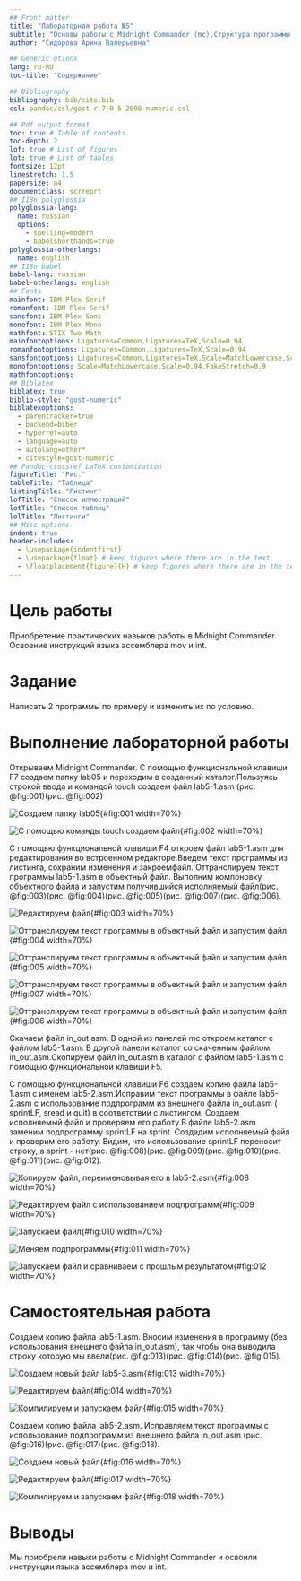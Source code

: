 ```yaml
---
## Front matter
title: "Лабораторная работа №5"
subtitle: "Основы работы с Midnight Commander (mc).Cтруктура программы на языке ассемблера NASM. Системные вызовы в ОС GNU Linux"
author: "Сидорова Арина Валерьевна"

## Generic otions
lang: ru-RU
toc-title: "Содержание"

## Bibliography
bibliography: bib/cite.bib
csl: pandoc/csl/gost-r-7-0-5-2008-numeric.csl

## Pdf output format
toc: true # Table of contents
toc-depth: 2
lof: true # List of figures
lot: true # List of tables
fontsize: 12pt
linestretch: 1.5
papersize: a4
documentclass: scrreprt
## I18n polyglossia
polyglossia-lang:
  name: russian
  options:
	- spelling=modern
	- babelshorthands=true
polyglossia-otherlangs:
  name: english
## I18n babel
babel-lang: russian
babel-otherlangs: english
## Fonts
mainfont: IBM Plex Serif
romanfont: IBM Plex Serif
sansfont: IBM Plex Sans
monofont: IBM Plex Mono
mathfont: STIX Two Math
mainfontoptions: Ligatures=Common,Ligatures=TeX,Scale=0.94
romanfontoptions: Ligatures=Common,Ligatures=TeX,Scale=0.94
sansfontoptions: Ligatures=Common,Ligatures=TeX,Scale=MatchLowercase,Scale=0.94
monofontoptions: Scale=MatchLowercase,Scale=0.94,FakeStretch=0.9
mathfontoptions:
## Biblatex
biblatex: true
biblio-style: "gost-numeric"
biblatexoptions:
  - parentracker=true
  - backend=biber
  - hyperref=auto
  - language=auto
  - autolang=other*
  - citestyle=gost-numeric
## Pandoc-crossref LaTeX customization
figureTitle: "Рис."
tableTitle: "Таблица"
listingTitle: "Листинг"
lofTitle: "Список иллюстраций"
lotTitle: "Список таблиц"
lolTitle: "Листинги"
## Misc options
indent: true
header-includes:
  - \usepackage{indentfirst}
  - \usepackage{float} # keep figures where there are in the text
  - \floatplacement{figure}{H} # keep figures where there are in the text
---
```


# Цель работы

Приобретение практических навыков работы в Midnight Commander. Освоение инструкций
языка ассемблера mov и int.

# Задание

Написать 2 программы по примеру и изменить их по условию.

# Выполнение лабораторной работы

Открываем Midnight Commander. С помощью функциональной клавиши F7 создаем папку lab05 и переходим в созданный каталог.Пользуясь строкой ввода и командой touch создаем файл lab5-1.asm (рис. @fig:001)(рис. @fig:002)

![Создаем папку lab05](image/1.png){#fig:001 width=70%}

![С помощью команды touch создаем файл](image/2.png){#fig:002 width=70%}


С помощью функциональной клавиши F4 откроем файл lab5-1.asm для редактирования во встроенном редакторе.Введем текст программы из листинга, сохраним изменения и закроемфайл. Оттранслируем текст программы lab5-1.asm в объектный файл. Выполним компоновку объектного файла и запустим получившийся исполняемый файл(рис. @fig:003)(рис. @fig:004)(рис. @fig:005)(рис. @fig:007)(рис. @fig:006).

![Редактируем файл](image/3.png){#fig:003 width=70%}

![Оттранслируем текст программы в объектный файл и запустим файл](image/4.png){#fig:004 width=70%}

![Оттранслируем текст программы в объектный файл и запустим файл](image/5.png){#fig:005 width=70%}

![Оттранслируем текст программы в объектный файл и запустим файл](image/7.png){#fig:007 width=70%}

![Оттранслируем текст программы в объектный файл и запустим файл](image/6.png){#fig:006 width=70%}

Скачаем файл in_out.asm. В одной из панелей mc откроем каталог с файлом lab5-1.asm. В другой панели каталог со скаченным файлом in_out.asm.Скопируем файл in_out.asm в каталог с файлом lab5-1.asm с помощью функциональной клавиши F5.

С помощью функциональной клавиши F6 создаем копию файла lab5-1.asm с именем lab5-2.asm.Исправим текст программы в файле lab5-2.asm с использование подпрограмм из внешнего файла in_out.asm ( sprintLF, sread и quit) в соответствии с листингом. Создаем исполняемый файл и проверяем его работу.В файле lab5-2.asm заменим подпрограмму sprintLF на sprint. Создадим исполняемый файл и проверим его работу. Видим, что использование sprintLF переносит строку, а sprint - нет(рис. @fig:008)(рис. @fig:009)(рис. @fig:010)(рис. @fig:011)(рис. @fig:012).

![Копируем файл, переименовывая его в lab5-2.asm](image/8.png){#fig:008 width=70%}

![Редактируем файл с использованием подпрограмм](image/9.png){#fig:009 width=70%}

![Запускаем файл](image/10.png){#fig:010 width=70%}

![Меняем подпрограммы](image/11.png){#fig:011 width=70%}

![Запускаем файл и сравниваем с прошлым результатом](image/12.png){#fig:012 width=70%}


# Самостоятельная работа

Создаем копию файла lab5-1.asm. Вносим изменения в программу (без использования внешнего файла in_out.asm), так чтобы она выводила строку которую мы ввели(рис. @fig:013)(рис. @fig:014)(рис. @fig:015).

![Создаем новый файл lab5-3.asm](image/13.png){#fig:013 width=70%}

![Редактируем файл](image/14.png){#fig:014 width=70%}

![Компилируем и запускаем файл](image/15.png){#fig:015 width=70%}

Создаем копию файла lab5-2.asm. Исправляем текст программы с использование подпрограмм из внешнего файла in_out.asm  (рис. @fig:016)(рис. @fig:017)(рис. @fig:018).

![Создаем новый файл](image/16.png){#fig:016 width=70%}

![Редактируем файл](image/17.png){#fig:017 width=70%}

![Компилируем и запускаем файл](image/18.png){#fig:018 width=70%}

# Выводы

Мы приобрели навыки работы с Midnight Commander и освоили инструкции языка ассемблера mov и int.

